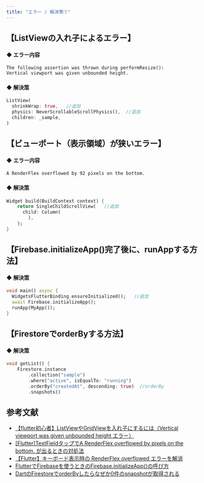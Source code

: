 ```yaml
---
title: "エラー / 解決策①"
---
```


## 【ListViewの入れ子によるエラー】

#### ◆ エラー内容

```
The following assertion was thrown during performResize():
Vertical viewport was given unbounded height.
```

#### ◆ 解決策

```main.dart
ListView(
  shrinkWrap: true,   //追加
  physics: NeverScrollableScrollPhysics(),  //追加
  children: _sample,
)
```

## 【ビューポート（表示領域）が狭いエラー】

#### ◆ エラー内容
```
A RenderFlex overflowed by 92 pixels on the bottom.
```

#### ◆ 解決策
```main.dart
Widget build(BuildContext context) {
    return SingleChildScrollView(   //追加
      child: Column(
        ),
    );
}
```

## 【Firebase.initializeApp()完了後に、runAppする方法】

#### ◆ 解決策
```main.dart
void main() async {
  WidgetsFlutterBinding.ensureInitialized();   //追加
  await Firebase.initializeApp();
  runApp(MyApp());
}
```

## 【FirestoreでorderByする方法】

#### ◆ 解決策
```main.dart
void getList() {
    Firestore.instance
        .collection("sample")
        .where("active", isEqualTo: "running")
        .orderBy("createdAt", descending: true)  //orderBy
        .snapshots()
```

## 参考文献
 - [【flutter初心者】ListViewやGridViewを入れ子にするには（Vertical viewport was given unbounded height エラー）](https://qiita.com/code-cutlass/items/3a8b759056db1e8f7639)
 - [[Flutter]TextFieldタップでA RenderFlex overflowed by <xxx> pixels on the bottom. が出るときの対処法](https://qiita.com/welchi/items/e9c907828e553d448269)
 - [【Flutter】キーボード表示時の RenderFlex overflowed エラーを解消](https://yaba-blog.com/flutter-renderflex-overflowed/#toc2)
 - [FlutterでFirebaseを使うときのFirebase.initializeApp()の呼び方](https://qiita.com/edasan/items/f32bc58a4afd0ca92432)
 - [DartのFirestoreでorderByしたらなぜか0件のsnapshotが取得される](https://qiita.com/sekitaka_1214/items/a59ef0f1889ffef6cbc6)

